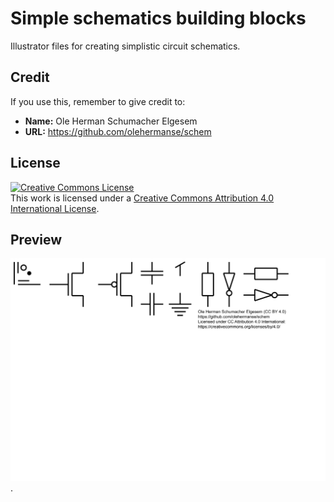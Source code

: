 # Simple schematics building blocks
Illustrator files for creating simplistic circuit schematics.

## Credit
If you use this, remember to give credit to:
* **Name:** Ole Herman Schumacher Elgesem
* **URL:** https://github.com/olehermanse/schem

## License
<a rel="license" href="http://creativecommons.org/licenses/by/4.0/">
<img alt="Creative Commons License" style="border-width:0" src="https://i.creativecommons.org/l/by/4.0/88x31.png" />
</a>
<br />
This work is licensed under a <a rel="license" href="http://creativecommons.org/licenses/by/4.0/">Creative Commons Attribution 4.0 International License</a>.

## Preview
<a href="https://raw.githubusercontent.com/olehermanse/schem/master/all.png">
<img alt="all.png" style="border-width:0" src="https://raw.githubusercontent.com/olehermanse/schem/master/all.png" />
</a><br />.
